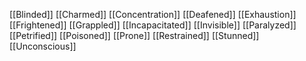 [[Blinded]]
[[Charmed]]
[[Concentration]]
[[Deafened]]
[[Exhaustion]]
[[Frightened]]
[[Grappled]]
[[Incapacitated]]
[[Invisible]]
[[Paralyzed]]
[[Petrified]]
[[Poisoned]]
[[Prone]]
[[Restrained]]
[[Stunned]]
[[Unconscious]]